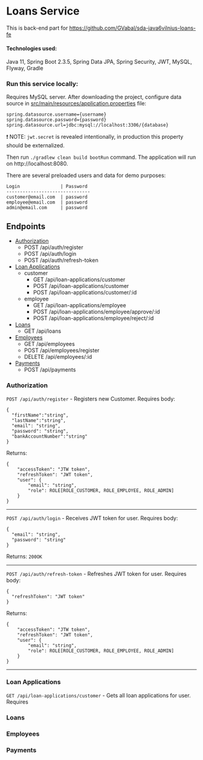 # Loans Service

This is back-end part for https://github.com/GVabal/sda-java6vilnius-loans-fe

#### Technologies used:

Java 11, Spring Boot 2.3.5, Spring Data JPA, Spring Security, JWT, MySQL, Flyway, Gradle

### Run this service locally:

Requires MySQL server. After downloading the project, configure data source in <a href="https://github.com/GVabal/sda-java6vilnius-loans-be/blob/master/src/main/resources/application.properties">src/main/resources/application.properties</a> file:
```
spring.datasource.username={username}
spring.datasource.password={password}
spring.datasource.url=jdbc:mysql://localhost:3306/{database}
```

:exclamation: NOTE: `jwt.secret` is revealed intentionally, in production this property should be externalized.

Then run `./gradlew clean build bootRun` command. The application will run on http://localhost:8080.

There are several preloaded users and data for demo purposes:

```
Login               | Password
-------------------------------
customer@email.com  | password
employee@email.com  | password
admin@email.com     | password
```

## Endpoints
* [Authorization](#authorization)
  * POST /api/auth/register
  * POST /api/auth/login
  * POST /api/auth/refresh-token
* [Loan Applications](#loan-applications)
  * customer
    * GET /api/loan-applications/customer
    * POST /api/loan-applications/customer
    * POST /api/loan-applications/customer/:id
  * employee
    * GET /api/loan-applications/employee
    * POST /api/loan-applications/employee/approve/:id
    * POST /api/loan-applications/employee/reject/:id
* [Loans](#loans)
  * GET /api/loans
* [Employees](#employees)
  * GET /api/employees
  * POST /api/employees/register
  * DELETE /api/employees/:id
* [Payments](#payments)
  * POST /api/payments


### Authorization
`POST /api/auth/register` - Registers new Customer. Requires body: 
```
{
  "firstName":"string",
  "lastName":"string",
  "email": "string",
  "password": "string",
  "bankAccountNumber":"string"
}
```
Returns:
```
{
    "accessToken": "JTW token",
    "refreshToken": "JWT token",
    "user": {
        "email": "string",
        "role": ROLE[ROLE_CUSTOMER, ROLE_EMPLOYEE, ROLE_ADMIN]
    }
}
```

----
`POST /api/auth/login` - Receives JWT token for user. Requires body: 
```
{
  "email": "string",
  "password": "string"
}
```
Returns: `200OK`

----
`POST /api/auth/refresh-token` - Refreshes JWT token for user. Requires body: 
```
{
  "refreshToken": "JWT token"
}
```
Returns:
```
{
    "accessToken": "JTW token",
    "refreshToken": "JWT token",
    "user": {
        "email": "string",
        "role": ROLE[ROLE_CUSTOMER, ROLE_EMPLOYEE, ROLE_ADMIN]
    }
}
```

----
### Loan Applications
`GET /api/loan-applications/customer` - Gets all loan applications for user. Requires 
### Loans
### Employees
### Payments
